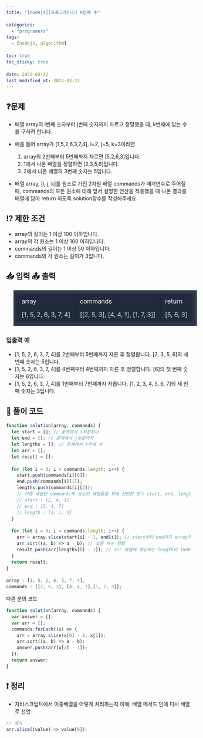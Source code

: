 ```yaml
---
title: "[nodejs][프로그래머스] K번째 수"

categories:
  - "programers"
tags:
  - [nodejs, algorithm]

toc: true
toc_sticky: true

date: 2022-03-22
last_modified_at: 2022-03-22
---
```


## ❓문제

- 배열 array의 i번째 숫자부터 j번째 숫자까지 자르고 정렬했을 때, k번째에 있는 수를 구하려 합니다.
- 예를 들어 array가 [1,5,2,6,3,7,4], i=2, j=5, k=3이라면

  1. array의 2번째부터 5번째까지 자르면 [5,2,6,3]입니다.
  2. 1에서 나온 배열을 정렬하면 [2,3,5,6]입니다.
  3. 2에서 나온 배열의 3번째 숫자는 5입니다.

- 배열 array, [i, j, k]를 원소로 가진 2차원 배열 commands가 매개변수로 주어질 때, commands의 모든 원소에 대해 앞서 설명한 연산을 적용했을 때 나온 결과를 배열에 담아 return 하도록 solution함수를 작성해주세요.

## ⁉️ 제한 조건

- array의 길이는 1 이상 100 이하입니다.
- array의 각 원소는 1 이상 100 이하입니다.
- commands의 길이는 1 이상 50 이하입니다.
- commands의 각 원소는 길이가 3입니다.

## 📥 입력 📤 출력

<img style="margin-left:20px;"  width="500" alt="knumber" src="/assets/img/algoritm/programers/knumber.png">

### 입출력 예

- [1, 5, 2, 6, 3, 7, 4]를 2번째부터 5번째까지 자른 후 정렬합니다. [2, 3, 5, 6]의 세 번째 숫자는 5입니다.
- [1, 5, 2, 6, 3, 7, 4]를 4번째부터 4번째까지 자른 후 정렬합니다. [6]의 첫 번째 숫자는 6입니다.
- [1, 5, 2, 6, 3, 7, 4]를 1번째부터 7번째까지 자릅니다. [1, 2, 3, 4, 5, 6, 7]의 세 번째 숫자는 3입니다.

## 📝 풀이 코드

```js
function solution(array, commands) {
  let start = []; // 문제에서 i부분부터
  let end = []; // 문제에서 j부분까지
  let lengths = []; // 문제에서 k번째 수
  let arr = [];
  let result = [];

  for (let i = 0; i < commands.length; i++) {
    start.push(commands[i][0]);
    end.push(commands[i][1]);
    lengths.push(commands[i][2]);
    // 이중 배열인 commands의 요소인 배열들을 위에 선언한 변수 start, end, length 배열에 push한다.
    // start : [2, 4, 1]
    // end : [5, 4, 7]
    // length : [3, 1, 3]
  }

  for (let i = 0; i < commands.length; i++) {
    arr = array.slice(start[i] - 1, end[i]); // start부터 end까지 array의 요소를 slice하여 arr 배열에 저장
    arr.sort((a, b) => a - b); // 오름 차순 정렬
    result.push(arr[lengths[i] - 1]); // arr 배열에 해당하는 length의 index의 요소를 출력
  }
  return result;
}

array : [1, 5, 2, 6, 3, 7, 4],
commands : [[2, 5, 3], [4, 4, 1],[1, 7, 3]];
```

다른 분의 코드

```js
function solution(array, commands) {
  var answer = [];
  var arr = [];
  commands.forEach((x) => {
    arr = array.slice(x[0] - 1, x[1]);
    arr.sort((a, b) => a - b);
    answer.push(arr[x[2] - 1]);
  });
  return answer;
}
```

## ❗️ 정리

- 자바스크립트에서 이중배열을 어떻게 처리하는지 이해, 배열 메서드 안에 다시 배열로 선언

```js
// 예시
arr.slice((value) => value[0]);
```
